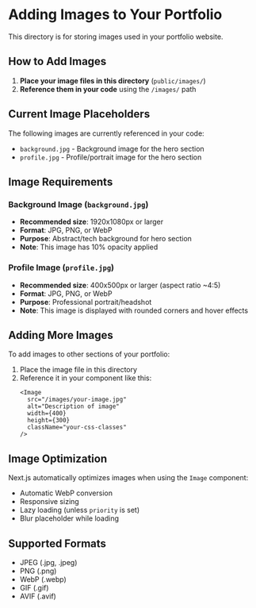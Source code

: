 # Adding Images to Your Portfolio

This directory is for storing images used in your portfolio website.

## How to Add Images

1. **Place your image files in this directory** (`public/images/`)
2. **Reference them in your code** using the `/images/` path

## Current Image Placeholders

The following images are currently referenced in your code:

- `background.jpg` - Background image for the hero section
- `profile.jpg` - Profile/portrait image for the hero section

## Image Requirements

### Background Image (`background.jpg`)
- **Recommended size**: 1920x1080px or larger
- **Format**: JPG, PNG, or WebP
- **Purpose**: Abstract/tech background for hero section
- **Note**: This image has 10% opacity applied

### Profile Image (`profile.jpg`)
- **Recommended size**: 400x500px or larger (aspect ratio ~4:5)
- **Format**: JPG, PNG, or WebP
- **Purpose**: Professional portrait/headshot
- **Note**: This image is displayed with rounded corners and hover effects

## Adding More Images

To add images to other sections of your portfolio:

1. Place the image file in this directory
2. Reference it in your component like this:
   ```tsx
   <Image 
     src="/images/your-image.jpg" 
     alt="Description of image"
     width={400} 
     height={300} 
     className="your-css-classes"
   />
   ```

## Image Optimization

Next.js automatically optimizes images when using the `Image` component:
- Automatic WebP conversion
- Responsive sizing
- Lazy loading (unless `priority` is set)
- Blur placeholder while loading

## Supported Formats

- JPEG (.jpg, .jpeg)
- PNG (.png)
- WebP (.webp)
- GIF (.gif)
- AVIF (.avif)
